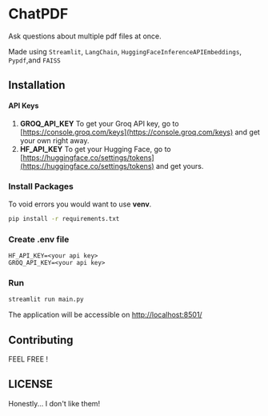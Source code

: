 # ChatPDF
Ask questions about multiple pdf files at once. <br/>

Made using `Streamlit`, `LangChain`, `HuggingFaceInferenceAPIEmbeddings`, `Pypdf`,and `FAISS` 

## Installation
#### API Keys
1. **GROQ_API_KEY** To get your Groq API key, go to [https://console.groq.com/keys](https://console.groq.com/keys) and get your own right away.
2. **HF_API_KEY** To get your Hugging Face, go to [https://huggingface.co/settings/tokens](https://huggingface.co/settings/tokens) and get yours.

### Install Packages
To void errors you would want to use **venv**.

```bash
pip install -r requirements.txt
```

### Create .env file
```
HF_API_KEY=<your api key>
GROQ_API_KEY=<your api key>
```

### Run
```bash
streamlit run main.py
```
The application will be accessible on [http://localhost:8501/](http://localhost:8501/)

## Contributing
FEEL FREE !

## LICENSE
Honestly... I don't like them!